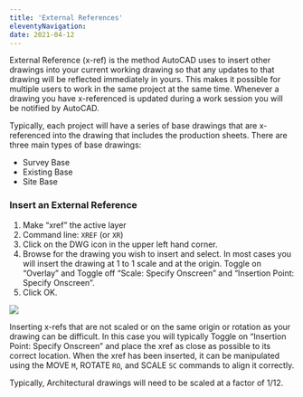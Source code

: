 ```yaml
---
title: 'External References'
eleventyNavigation:
date: 2021-04-12
---
```


External Reference (x-ref) is the method AutoCAD uses to insert other drawings into your current working drawing so that any updates to that drawing will be reflected immediately in yours. This makes it possible for multiple users to work in the same project at the same time. Whenever a drawing you have x-referenced is updated during a work session you will be notified by AutoCAD.

Typically, each project will have a series of base drawings that are x-referenced into the drawing that includes the production sheets. There are three main types of base drawings:

- Survey Base
- Existing Base
- Site Base

### Insert an External Reference

1. Make “xref” the active layer
2. Command line: `XREF` (or `XR`)
3. Click on the DWG icon in the upper left hand corner.
4. Browse for the drawing you wish to insert and select. In most cases you will insert the drawing at 1 to 1 scale and at the origin. Toggle on “Overlay” and Toggle off “Scale: Specify Onscreen” and “Insertion Point: Specify Onscreen”.
5. Click OK.

![](/img/standards/image20.png)

Inserting x-refs that are not scaled or on the same origin or rotation as your drawing can be difficult. In this case you will typically Toggle on “Insertion Point: Specify Onscreen” and place the xref as close as possible to its correct location. When the xref has been inserted, it can be manipulated using the MOVE `M`, ROTATE `RO`, and SCALE `SC` commands to align it correctly.

Typically, Architectural drawings will need to be scaled at a factor of 1/12.
